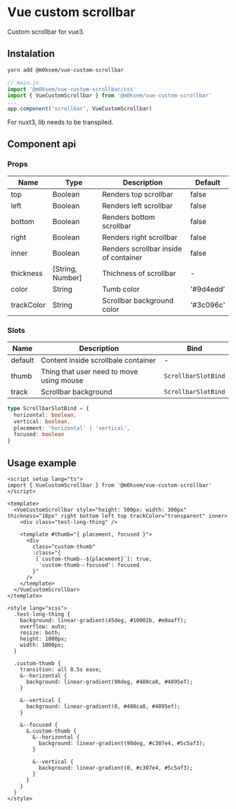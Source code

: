 # Vue custom scrollbar

Custom scrollbar for vue3.

## Instalation

```sh
yarn add @m0ksem/vue-custom-scrollbar
```

```ts
// main.js
import '@m0ksem/vue-custom-scrollbar/css'
import { VueCustomScrollbar } from '@m0ksem/vue-custom-scrollbar'
...
app.component('scrollbar', VueCustomScrollbar)
```

For nuxt3, lib needs to be transpiled.

## Component api

### Props
| Name | Type | Description | Default | 
| ---- | ---- | ----------- | ------- | 
| top |  Boolean | Renders top scrollbar |  false|
| left |  Boolean | Renders left scrollbar |  false |
| bottom |  Boolean | Renders bottom scrollbar |  false |
| right |  Boolean | Renders right scrollbar |  false |
| inner |  Boolean | Renders scrollbar inside of container |  false |
| thickness |  [String, Number] | Thichness of scrollbar | - |
| color |  String | Tumb color |  '#9d4edd' |
| trackColor |  String | Scrollbar background color |  '#3c096c'|

### Slots
| Name | Description | Bind |
| ---- | ----------- | ---- |
| default | Content inside scrollbale container | - | 
| thumb | Thing that user need to move using mouse | `ScrollbarSlotBind` |
| track | Scrollbar background | `ScrollbarSlotBind` |

```ts
type ScrollbarSlotBind = {
  horizontal: boolean,
  vertical: boolean,
  placement: 'horizontal' | 'vertical',
  focused: boolean
}
```

## Usage example

```vue
<script setup lang="ts">
import { VueCustomScrollbar } from '@m0ksem/vue-custom-scrollbar'
</script>

<template>
  <VueCustomScrollbar style="height: 500px; width: 300px" thickness="16px" right bottom left top trackColor="transparent" inner>
    <div class="test-long-thing" />

    <template #thumb="{ placement, focused }">
      <div 
        class="custom-thumb" 
        :class="{
         [`custom-thumb--${placement}`]: true,
          'custom-thumb--focused': focused 
        }"
      />
    </template>
  </VueCustomScrollbar>
</template>

<style lang="scss">
  .test-long-thing {
    background: linear-gradient(45deg, #10002b, #e0aaff);
    overflow: auto;
    resize: both;
    height: 1000px;
    width: 1000px;
  }

  .custom-thumb {
    transition: all 0.5s ease;
    &--horizontal {
      background: linear-gradient(90deg, #480ca8, #4895ef);
    }

    &--vertical {
      background: linear-gradient(0, #480ca8, #4895ef);
    }

    &--focused {
      &.custom-thumb {
        &--horizontal {
          background: linear-gradient(90deg, #c307e4, #5c5af3);
        }

        &--vertical {
          background: linear-gradient(0, #c307e4, #5c5af3);
        }
      }
    }
  }
</style>
```